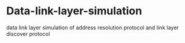 # Data-link-layer-simulation
data link layer simulation of address resolution protocol and link layer discover protocol
